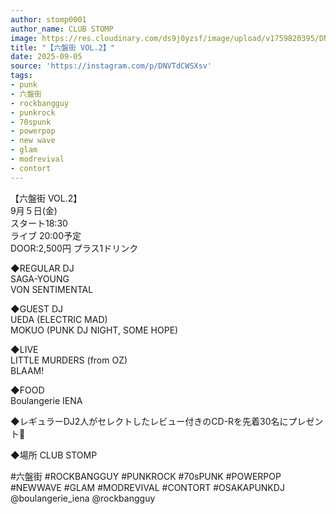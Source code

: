 ```yaml
---
author: stomp0001
author_name: CLUB STOMP
image: https://res.cloudinary.com/ds9j0yzsf/image/upload/v1759820395/DNVTdCWSXsv.jpg
title: "【六盤街 VOL.2】"
date: 2025-09-05
source: 'https://instagram.com/p/DNVTdCWSXsv'
tags:
- punk
- 六盤街
- rockbangguy
- punkrock
- 70spunk
- powerpop
- new wave
- glam
- modrevival
- contort
---
```

【六盤街 VOL.2】<br>
9月５日(金)<br>
スタート18:30<br>
ライブ 20:00予定<br>
DOOR:2,500円  プラス1ドリンク

◆REGULAR DJ<br>
SAGA-YOUNG<br>
VON SENTIMENTAL

◆GUEST DJ<br>
UEDA (ELECTRIC MAD)<br>
MOKUO (PUNK DJ NIGHT, SOME HOPE)

◆LIVE<br>
LITTLE MURDERS (from OZ)<br>
BLAAM!

◆FOOD<br>
Boulangerie IENA

◆レギュラーDJ2人がセレクトしたレビュー付きのCD-Rを先着30名にプレゼント🎁

◆場所 CLUB STOMP

#六盤街 #ROCKBANGGUY #PUNKROCK #70sPUNK #POWERPOP #NEWWAVE #GLAM #MODREVIVAL #CONTORT #OSAKAPUNKDJ @boulangerie_iena @rockbangguy
